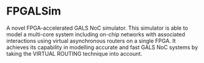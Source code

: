 # FPGALSim

A novel FPGA-accelerated GALS NoC simulator. This simulator is able to model a multi-core system 
including on-chip networks with associated interactions using virtual asynchronous routers on a single FPGA. It 
achieves its capability in modelling accurate and fast GALS NoC systems by taking the VIRTUAL ROUTING 
technique into account.


